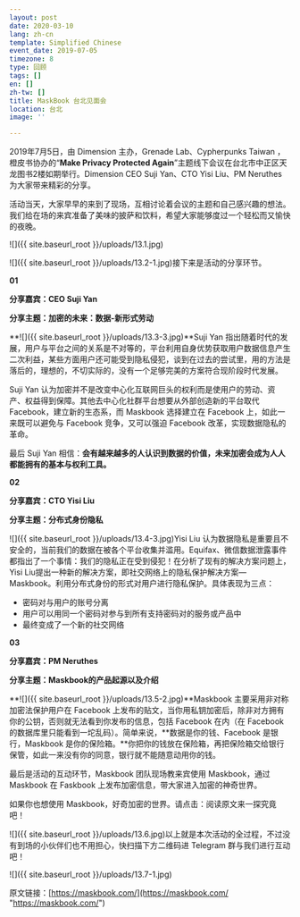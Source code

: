 ```yaml
---
layout: post
date: 2020-03-10
lang: zh-cn
template: Simplified Chinese
event_date: 2019-07-05
timezone: 8
type: 回顾
tags: []
en: []
zh-tw: []
title: MaskBook 台北见面会
location: 台北
image: ''

---
```

2019年7月5日，由 Dimension 主办，Grenade Lab、Cypherpunks Taiwan ，橙皮书协办的“**Make Privacy Protected Again**”主题线下会议在台北市中正区天龙图书2楼如期举行。Dimension CEO Suji Yan、CTO Yisi Liu、PM Neruthes 为大家带来精彩的分享。

活动当天，大家早早的来到了现场，互相讨论着会议的主题和自己感兴趣的想法。我们给在场的来宾准备了美味的披萨和饮料，希望大家能够度过一个轻松而又愉快的夜晚。

![]({{ site.baseurl_root }}/uploads/13.1.jpg)

![]({{ site.baseurl_root }}/uploads/13.2-1.jpg)接下来是活动的分享环节。

**01**

**分享嘉宾：CEO Suji Yan**

**分享主题：加密的未来：数据-新形式劳动**

**![]({{ site.baseurl_root }}/uploads/13.3-3.jpg)**Suji Yan 指出随着时代的发展，用户与平台之间的关系是不对等的，平台利用自身优势获取用户数据信息产生二次利益，某些方面用户还可能受到隐私侵犯，谈到在过去的尝试里，用的方法是落后的，理想的，不切实际的，没有一个足够完美的方案符合现阶段时代发展。

Suji Yan 认为加密并不是改变中心化互联网巨头的权利而是使用户的劳动、资产、权益得到保障。其他去中心化社群平台想要从外部创造新的平台取代 Facebook，建立新的生态系，而 Maskbook 选择建立在 Facebook 上，如此一来既可以避免与 Facebook 竞争，又可以强迫 Facebook 改革，实现数据隐私的革命。

最后 Suji Yan 相信：**会有越来越多的人认识到数据的价值，未来加密会成为人人都能拥有的基本与权利工具。**

**02**

**分享嘉宾：CTO Yisi Liu**

**分享主题：分布式身份隐私**

![]({{ site.baseurl_root }}/uploads/13.4-3.jpg)Yisi Liu 认为数据隐私是重要且不安全的，当前我们的数据在被各个平台收集并滥用。Equifax、微信数据泄露事件都指出了一个事情：我们的隐私正在受到侵犯！在分析了现有的解决方案问题上，Yisi Liu提出一种新的解决方案，即社交网络上的隐私保护解决方案—Maskbook。利用分布式身份的形式对用户进行隐私保护。具体表现为三点：

* 密码对与用户的账号分离
* 用户可以用同一个密码对参与到所有支持密码对的服务或产品中
* 最终变成了一个新的社交网络

**03**

**分享嘉宾：PM Neruthes**

**分享主题：Maskbook的产品起源以及介绍**

**![]({{ site.baseurl_root }}/uploads/13.5-2.jpg)**Maskbook 主要采用非对称加密法保护用户在 Facebook 上发布的贴文，当你用私钥加密后，除非对方拥有你的公钥，否则就无法看到你发布的信息，包括 Facebook 在内（在 Facebook 的数据库里只能看到一坨乱码）。简单来说，**数据是你的钱、Facebook 是银行，Maskbook 是你的保险箱。**你把你的钱放在保险箱，再把保险箱交给银行保管，如此一来没有你的同意，银行就不能随意动用你的钱。

最后是活动的互动环节，Maskbook 团队现场教来宾使用 Maskbook，通过 Maskbook 在 Faskbook 上发布加密信息，带大家进入加密的神奇世界。

如果你也想使用 Maskbook，好奇加密的世界。请点击：阅读原文来一探究竟吧！

![]({{ site.baseurl_root }}/uploads/13.6.jpg)以上就是本次活动的全过程，不过没有到场的小伙伴们也不用担心，快扫描下方二维码进 Telegram 群与我们进行互动吧！

![]({{ site.baseurl_root }}/uploads/13.7-1.jpg)

原文链接：[https://maskbook.com/](https://maskbook.com/ "https://maskbook.com/")